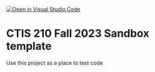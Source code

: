 [![Open in Visual Studio Code](https://classroom.github.com/assets/open-in-vscode-718a45dd9cf7e7f842a935f5ebbe5719a5e09af4491e668f4dbf3b35d5cca122.svg)](https://classroom.github.com/online_ide?assignment_repo_id=11763491&assignment_repo_type=AssignmentRepo)
# CTIS 210 Fall 2023 Sandbox template

Use this project as a place to test code
